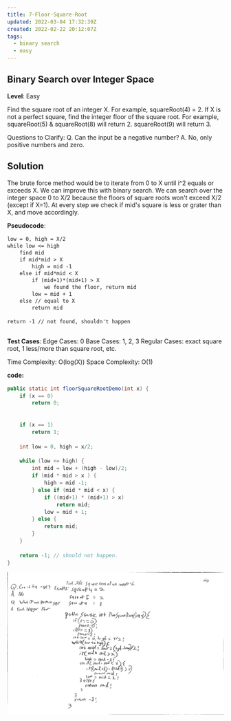 ```yaml
---
title: 7-Floor-Square-Root
updated: 2022-03-04 17:32:39Z
created: 2022-02-22 20:12:07Z
tags:
  - binary search
  - easy
---
```


## Binary Search over Integer Space

**Level**: Easy

Find the square root of an integer X. For example, squareRoot(4) = 2.
If X is not a perfect square, find the integer floor of the square root.
For example,
squareRoot(5) & squareRoot(8) will return 2.
squareRoot(9) will return 3.

Questions to Clarify:
Q. Can the input be a negative number?
A. No, only positive numbers and zero.

## Solution

The brute force method would be to iterate from 0 to X until i^2 equals or exceeds X. We can improve this with binary search.
We can search over the integer space 0 to X/2 because the floors of square roots won't exceed X/2 (except if X=1).
At every step we check if mid's square is less or grater than X, and move accordingly.

**Pseudocode**:

```
low = 0, high = X/2
while low <= high
    find mid
    if mid*mid > X
        high = mid -1
    else if mid*mid < X
        if (mid+1)*(mid+1) > X
            we found the floor, return mid
        low = mid + 1
    else // equal to X
        return mid

return -1 // not found, shouldn't happen


```

**Test Cases**:
Edge Cases: 0
Base Cases: 1, 2, 3
Regular Cases: exact square root, 1 less/more than square root, etc.

Time Complexity: O(log(X))
Space Complexity: O(1)

**code:**

```java
public static int floorSquareRootDemo(int x) {
    if (x == 0)
        return 0;


    if (x == 1)
        return 1;

    int low = 0, high = x/2;

    while (low <= high) {
        int mid = low + (high - low)/2;
        if (mid * mid > x ) {
            high = mid -1;
        } else if (mid * mid < x) {
            if ((mid+1) * (mid+1) > x)
                return mid;
            low = mid + 1;
        } else {
            return mid;
        }
    }

    return -1; // should not happen.
}
```

![FloorSquareRoot.jpg](../../_resources/FloorSquareRoot.jpg)
